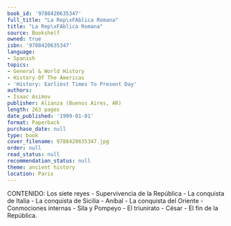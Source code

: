 ```yaml
---
book_id: '9788420635347'
full_title: "La Rep\xFAblica Romana"
title: "La Rep\xFAblica Romana"
source: Bookshelf
owned: true
isbn: '9788420635347'
language:
- Spanish
topics:
- General & World History
- History Of The Americas
- 'History: Earliest Times To Present Day'
authors:
- Isaac Asimov
publisher: Alianza (Buenos Aires, AR)
length: 263 pages
date_published: '1999-01-01'
format: Paperback
purchase_date: null
type: book
cover_filename: 9788420635347.jpg
order: null
read_status: null
recommendation_status: null
theme: ancient history
location: Paris
---
```

CONTENIDO: Los siete reyes - Supervivencia de la República - La conquista de Italia - La conquista de Sicilia - Aníbal - La conquista del Oriente - Conmociones internas - Sila y Pompeyo - El triunirato - César - El fin de la República.

